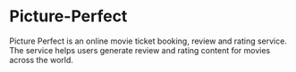 # Picture-Perfect
Picture Perfect is an online movie ticket booking, review and rating service. The service helps users generate review and rating content for movies across the world.
